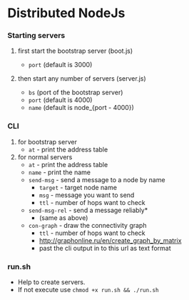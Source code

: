# Distributed NodeJs
### Starting servers
1. first start the bootstrap server (boot.js)
    * ``port`` (default is 3000)
    
2. then start any number of servers (server.js)
    * ``bs`` (port of the bootstrap server)
    * ``port`` (default is 4000)
    * ``name`` (default is node_{port - 4000})
    
### CLI
1. for bootstrap server
    * ``at`` - print the address table
2. for normal servers
    * ``at`` - print the address table
    * ``name`` - print the name
    * ``send-msg`` - send a message to a node by name
        * ``target`` - target node name
        * ``msg`` - message you want to send
        * ``ttl`` - number of hops want to check
     * ``send-msg-rel`` - send a message reliably*
        * (same as above)
     * ``con-graph`` - draw the connectivity graph
        * ``ttl`` - number of hops want to check
        * http://graphonline.ru/en/create_graph_by_matrix
        * past the cli output in to this url as text format

### run.sh
* Help to create servers.
* If not execute use ``chmod +x run.sh && ./run.sh``
